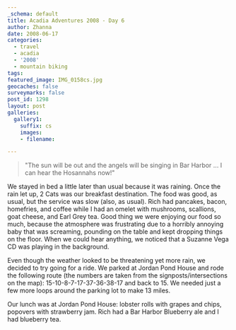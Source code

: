 ```yaml
---
_schema: default
title: Acadia Adventures 2008 - Day 6
author: Zhanna
date: 2008-06-17
categories:
  - travel
  - acadia
  - '2008'
  - mountain biking
tags:
featured_image: IMG_0158cs.jpg
geocaches: false
surveymarks: false
post_id: 1298
layout: post
galleries:
  gallery1:
    suffix: cs
    images:
    - filename:  

---
```


> "The sun will be out and the angels will be singing in Bar Harbor ... I can hear the Hosannahs now!"

We stayed in bed a little later than usual because it was raining. Once the rain let up, 2 Cats was our breakfast destination. The food was good, as usual, but the service was slow (also, as usual). Rich had pancakes, bacon, homefries, and coffee while I had an omelet with mushrooms, scallions, goat cheese, and Earl Grey tea. Good thing we were enjoying our food so much, because the atmosphere was frustrating due to a horribly annoying baby that was screaming, pounding on the table and kept dropping things on the floor. When we could hear anything, we noticed that a Suzanne Vega CD was playing in the background. 

Even though the weather looked to be threatening yet more rain, we decided to try going for a ride. We parked at Jordan Pond House and rode the following route (the numbers are taken from the signposts/intersections on the map): 15-10-8-7-17-37-36-38-17 and back to 15. We needed just a few more loops around the parking lot to make 13 miles. 

Our lunch was at Jordan Pond House: lobster rolls with grapes and chips, popovers with strawberry jam. Rich had a Bar Harbor Blueberry ale and I had blueberry tea.
